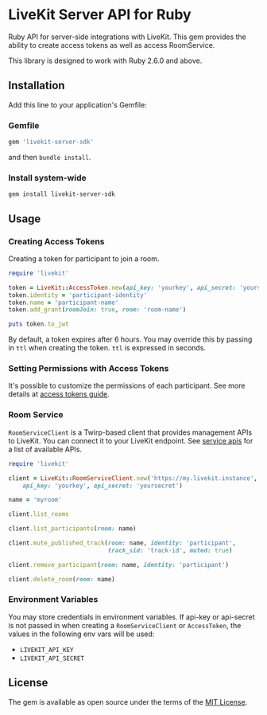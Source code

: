 # LiveKit Server API for Ruby

Ruby API for server-side integrations with LiveKit. This gem provides the ability to create access tokens as well as access RoomService.

This library is designed to work with Ruby 2.6.0 and above.

## Installation

Add this line to your application's Gemfile:

### Gemfile

```ruby
gem 'livekit-server-sdk'
```

and then `bundle install`.

### Install system-wide

```shell
gem install livekit-server-sdk
```

## Usage

### Creating Access Tokens

Creating a token for participant to join a room.

```ruby
require 'livekit'

token = LiveKit::AccessToken.new(api_key: 'yourkey', api_secret: 'yoursecret')
token.identity = 'participant-identity'
token.name = 'participant-name'
token.add_grant(roomJoin: true, room: 'room-name')

puts token.to_jwt
```

By default, a token expires after 6 hours. You may override this by passing in `ttl` when creating the token. `ttl` is expressed in seconds.

### Setting Permissions with Access Tokens

It's possible to customize the permissions of each participant. See more details at [access tokens guide](https://docs.livekit.io/guides/access-tokens#room-permissions).

### Room Service

`RoomServiceClient` is a Twirp-based client that provides management APIs to LiveKit. You can connect it to your LiveKit endpoint. See [service apis](https://docs.livekit.io/guides/server-api) for a list of available APIs.

```ruby
require 'livekit'

client = LiveKit::RoomServiceClient.new('https://my.livekit.instance',
    api_key: 'yourkey', api_secret: 'yoursecret')

name = 'myroom'

client.list_rooms

client.list_participants(room: name)

client.mute_published_track(room: name, identity: 'participant',
                            track_sid: 'track-id', muted: true)

client.remove_participant(room: name, identity: 'participant')

client.delete_room(room: name)
```

### Environment Variables

You may store credentials in environment variables. If api-key or api-secret is not passed in when creating a `RoomServiceClient` or `AccessToken`, the values in the following env vars will be used:

- `LIVEKIT_API_KEY`
- `LIVEKIT_API_SECRET`

## License

The gem is available as open source under the terms of the [MIT License](https://opensource.org/licenses/MIT).
